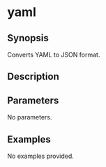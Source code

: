 # yaml

## Synopsis

Converts YAML to JSON format.

## Description



## Parameters
No parameters.
## Examples
No examples provided.
